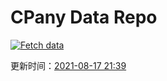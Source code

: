 # CPany Data Repo

[![Fetch data](https://github.com/yjl9903/CPany/actions/workflows/fetch.yml/badge.svg)](https://github.com/yjl9903/CPany/actions/workflows/fetch.yml)

<!-- START_SECTION: update_time -->
更新时间：[2021-08-17 21:39](https://www.timeanddate.com/worldclock/fixedtime.html?msg=Fetch+data&iso=20210817T213912&p1=237)
<!-- END_SECTION: update_time -->

